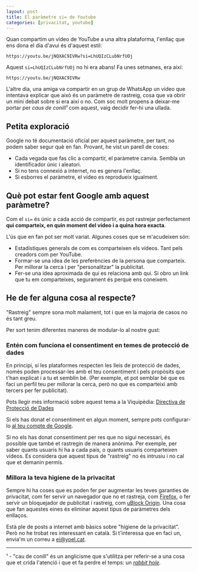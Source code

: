 ```yaml
---
layout: post
title: El paràmetre si= de Youtube
categories: [privacitat, youtube]
---
```

  
Quan compartim un vídeo de YouTube a una altra plataforma, l'enllaç que ens dona el dia d'avui és d'aquest estil:
```
https://youtu.be/jNQXAC9IVRw?si=LhUQIzCLubNrfUOj
```

Aquest `si=LhUQIzCLubNrfUOj` no hi era abans! Fa unes setmanes, era així:
```
https://youtu.be/jNQXAC9IVRw
```

 

L'altre dia, una amiga va compartir en un grup de WhatsApp un vídeo que intentava explicar que això és un paràmetre de rastreig, cosa que va obrir un mini debat sobre si era així o no. Com soc molt propens a deixar-me portar per *caus de conill¹* com aquest, vaig decidir fer-hi una ullada.
  
## Petita exploració

Google no té documentació oficial per aquest paràmetre, per tant, no podem saber segur què en fan.
Provant, he vist un parell de coses:
- Cada vegada que fas clic a compartir, el paràmetre canvia. Sembla un identificador únic i aleatori.
- Si no tens connexió a internet, no es genera l'enllaç.
- Si esborres el paràmetre, el vídeo es reprodueix igualment.
  
## Què pot estar fent Google amb aquest paràmetre?

Com el `si=` és únic a cada acció de compartir, es pot rastrejar perfectament **qui comparteix, en quin moment del vídeo i a quina hora exacta**.

L'ús que en fan pot ser molt variat. Algunes coses que se m'acudeixen són:
- Estadístiques generals de com es comparteixen els vídeos. Tant pels creadors com per YouTube.
- Formar-se una idea de les preferències de la persona que comparteix. Per millorar la cerca i per "personalitzar" la publicitat.
- Fer-se una idea aproximada de qui es relaciona amb qui. Si obro un link que tu em comparteixes, segurament és perquè ens coneixem.
  
## He de fer alguna cosa al respecte?

"Rastreig" sempre sona molt malament, tot i que en la majoria de casos no és tant greu.

Per sort tenim diferentes maneres de modular-lo al nostre gust:

### Entén com funciona el consentiment en temes de protecció de dades

En principi, si les plataformes respecten les lleis de protecció de dades, només poden processar-les amb el teu consentiment i pels propòsits que t'han explicat i a tu et semblin bé. (Per exemple, et pot semblar bé que es faci un perfil teu per millorar la cerca, però no que es comparteixi amb tercers per fer publicitat).
  
Pots llegir més informació sobre aquest tema a la Viquipèdia: [Directiva de Protecció de Dades](https://ca.wikipedia.org/wiki/Directiva_de_Protecci%C3%B3_de_Dades)
  
Si els has donat el consentiment en algun moment, sempre pots configurar-lo [al teu compte de Google](https://myaccount.google.com/data-and-privacy).
  
Si no els has donat consentiment per res que no sigui necessari, és possible que també et rastregin de manera anònima. Per exemple, per saber quants usuaris hi ha a cada país, o quants usuaris comparteixen vídeos. Es considera que aquest tipus de "rastreig" no és intrusiu i no cal que et demanin permís.
  
### Millora la teva higiene de la privacitat
  
Sempre hi ha coses que es poden fer per augmentar les teves garanties de privacitat, com fer servir un navegador que no et rastreja, com [Firefox](https://www.mozilla.org/ca/firefox/new/), o fer servir un bloquejador de publicitat i rastreig, com [uBlock Origin](https://ublockorigin.com/). Una cosa que fan aquestes eines és eliminar aquest tipus de paràmetres dels enllaços.
  
Està ple de posts a internet amb bàsics sobre "higiene de la privacitat". Però no he trobat res interessant en català. Si t'interessa que en faci un, envia'm un correu a [ei@yoel.cat](mailto:ei@yoel.cat).
  
-----
  
¹ - "cau de conill" és un anglicisme que s'utilitza per referir-se a una cosa que et crida l'atenció i que et fa perdre el temps: un *[rabbit hole](https://www.dictionary.com/e/slang/rabbit-hole/).*
